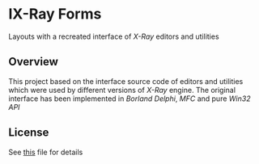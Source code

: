 # IX-Ray Forms

Layouts with a recreated interface of *X-Ray* editors and utilities

## Overview

This project based on the interface source code of editors and utilities which were used by different versions of *X-Ray* engine. The original interface has been implemented in *Borland Delphi*, *MFC* and pure *Win32 API*

## License

See [this](LICENSE.md) file for details
